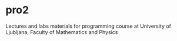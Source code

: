# pro2
Lectures and labs materials for programming course at University of Ljubljana, Faculty of Mathematics and Physics
